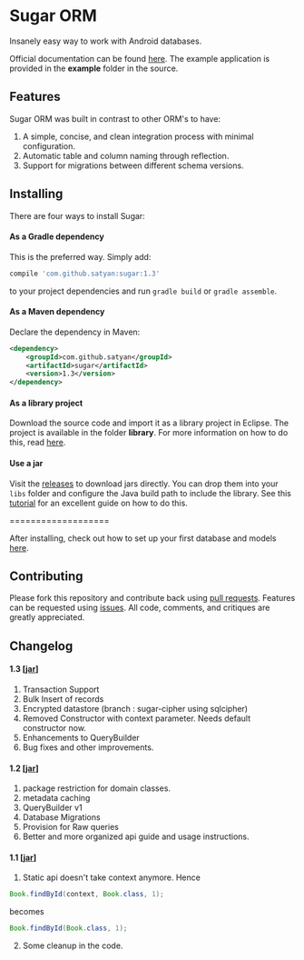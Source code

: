 # Sugar ORM

Insanely easy way to work with Android databases.

Official documentation can be found [here](http://satyan.github.io/sugar). The example application is provided in the **example** folder in the source.

## Features

Sugar ORM was built in contrast to other ORM's to have:

1. A simple, concise, and clean integration process with minimal configuration.
3. Automatic table and column naming through reflection.
4. Support for migrations between different schema versions.

## Installing

There are four ways to install Sugar:

#### As a Gradle dependency

This is the preferred way. Simply add:

```groovy
compile 'com.github.satyan:sugar:1.3'
```

to your project dependencies and run `gradle build` or `gradle assemble`.

#### As a Maven dependency

Declare the dependency in Maven:

```xml
<dependency>
    <groupId>com.github.satyan</groupId>
    <artifactId>sugar</artifactId>
    <version>1.3</version>
</dependency>
```

#### As a library project

Download the source code and import it as a library project in Eclipse. The project is available in the folder **library**. For more information on how to do this, read [here](http://developer.android.com/tools/projects/index.html#LibraryProjects).

#### Use a jar

Visit the [releases](https://github.com/satyan/sugar/releases) to download jars directly. You can drop them into your `libs` folder and configure the Java build path to include the library. See this [tutorial](http://www.vogella.com/tutorials/AndroidLibraryProjects/article.html) for an excellent guide on how to do this.

===================

After installing, check out how to set up your first database and models [here](http://satyan.github.io/sugar/getting-started.html).

## Contributing

Please fork this repository and contribute back using [pull requests](https://github.com/satyan/sugar/pulls). Features can be requested using [issues](https://github.com/satyan/sugar/issues). All code, comments, and critiques are greatly appreciated.

## Changelog

#### 1.3 [[jar](https://github.com/satyan/sugar/releases/download/v1.3/sugar-1.3.jar)]

1. Transaction Support
2. Bulk Insert of records 
3. Encrypted datastore (branch : sugar-cipher using sqlcipher)
4. Removed Constructor with context parameter. Needs default constructor now.
5. Enhancements to QueryBuilder
6. Bug fixes and other improvements.

#### 1.2 [[jar](https://github.com/satyan/sugar/releases/download/v1.2/sugar-1.2.jar)]

1. package restriction for domain classes.
2. metadata caching
3. QueryBuilder v1
4. Database Migrations
5. Provision for Raw queries
6. Better and more organized api guide and usage instructions.

#### 1.1 [[jar](https://github.com/satyan/sugar/releases/download/v1.1/sugar-1.1.jar)]

1. Static api doesn't take context anymore. Hence

```java
Book.findById(context, Book.class, 1);
```

becomes

```java
Book.findById(Book.class, 1);
```

2. Some cleanup in the code.
